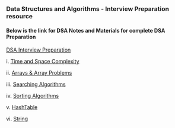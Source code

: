 ### Data Structures and Algorithms - Interview Preparation resource

#### Below is the link for DSA Notes and Materials for complete DSA Preparation

[DSA Interview Preparation](https://github.com/Yogesh-10/dsa-interview-resource)


i. [Time and Space Complexity](https://github.com/Yogesh-10/dsa-interview-resource/tree/main/dsa_java/src/com/yogesh/Time-and-space-complexity)
<br>

ii. [Arrays & Array Problems](https://github.com/Yogesh-10/dsa-interview-resource/tree/main/dsa_java/src/com/yogesh/Arrays)
<br>

iii. [Searching Algorithms](https://github.com/Yogesh-10/dsa-interview-resource/tree/main/dsa_java/src/com/yogesh/Algorithms/SearchingAlgorithms)
<br>

iv. [Sorting Algorithms](https://github.com/Yogesh-10/dsa-interview-resource/tree/main/dsa_java/src/com/yogesh/Algorithms/SortingAlgorithms)
<br>

v. [HashTable](https://github.com/Yogesh-10/dsa-interview-resource/tree/main/dsa_java/src/com/yogesh/Hashtables)
<br>

vi. [String](https://github.com/Yogesh-10/dsa-interview-resource/tree/main/dsa_java/src/com/yogesh/Strings)

